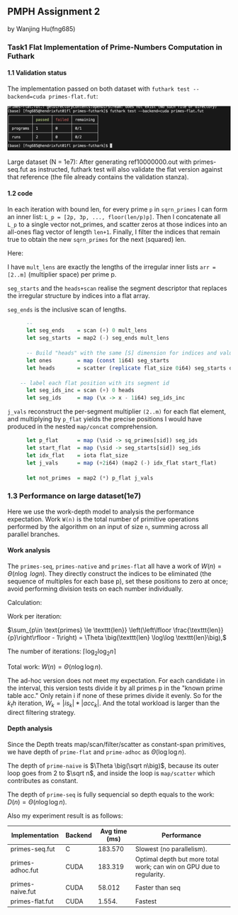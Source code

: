 ## PMPH Assignment 2

by Wanjing Hu(fng685)


### Task1 Flat Implementation of Prime-Numbers Computation in Futhark

#### 1.1 Validation status

The implementation passed on both dataset with `futhark test --backend=cuda primes-flat.fut`:

![alt text](image.png)

Large dataset (N = 1e7): After generating ref10000000.out with primes-seq.fut as instructed, futhark test will also validate the flat version against that reference (the file already contains the validation stanza).

#### 1.2 code

In each iteration with bound len, for every prime `p` in `sqrn_primes` I can form an inner list: `L_p = [2p, 3p, ..., floor(len/p)p]`. Then I concatenate all `L_p` to a single vector not_primes, and scatter zeros at those indices into an all-ones flag vector of length `len+1`. Finally, I filter the indices that remain true to obtain the new `sqrn_primes` for the next (squared) len.

Here:

I have `mult_lens` are exactly the lengths of the irregular inner lists `arr = [2..m]` (multiplier space) per prime p.

`seg_starts` and the `heads+scan` realise the segment descriptor that replaces the irregular structure by indices into a flat array.

`seg_ends` is the inclusive scan of lengths.


```haskell
      -- 
      let seg_ends    = scan (+) 0 mult_lens
      let seg_starts  = map2 (-) seg_ends mult_lens

      -- Build "heads" with the same [S] dimension for indices and values to keep shape certain
      let ones        = map (const 1i64) seg_starts
      let heads       = scatter (replicate flat_size 0i64) seg_starts ones

    -- label each flat position with its segment id
      let seg_ids_inc = scan (+) 0 heads
      let seg_ids     = map (\x -> x - 1i64) seg_ids_inc
```

`j_vals` reconstruct the per-segment multiplier `(2..m)` for each flat element, and multiplying by `p_flat` yields the precise positions I would have produced in the nested `map/concat` comprehension.

```haskell
      let p_flat      = map (\sid -> sq_primes[sid]) seg_ids
      let start_flat  = map (\sid -> seg_starts[sid]) seg_ids
      let idx_flat    = iota flat_size
      let j_vals      = map (+2i64) (map2 (-) idx_flat start_flat)

      let not_primes  = map2 (*) p_flat j_vals
```

### 1.3 Performance on large dataset(1e7)
Here we use the work-depth model to analysis the performance expectation.
Work `W(n)` is the total number of primitive operations performed by the algorithm on an input of size `n`, summing across all parallel branches.

#### Work analysis
The `primes-seq`, `primes-native` and `primes-flat` all have a work of $W(n)  =  \Theta \big(n \log\ log n\big).$ They directly construct the indices to be eliminated (the sequence of multiples for each base p), set these positions to zero at once; avoid performing division tests on each number individually.

Calculation: 

Work per iteration:
  
  $\sum_{p\in \text{primes} \le \texttt{len}}
  \left(\left\lfloor \frac{\texttt{len}}{p}\right\rfloor - 1\right)
   =  \Theta  \big(\texttt{len} \log\log \texttt{len}\big),$

The number of iterations: $\lceil \log_{2}\log_{2} n \rceil$

Total work: $W(n) = \Theta  \big(n \log\log n\big).$

The ad-hoc version does not meet my expectation. For each candidate i in the interval, this version tests divide it by all primes p in the "known prime table acc." Only retain i if none of these primes divide it evenly. So for the $k_th$ iteration, $W_k=|is_k|*|acc_k|$. And the total workload is larger than the direct filtering strategy.

#### Depth analysis
Since the Depth treats map/scan/filter/scatter as constant-span primitives, we have depth of `prime-flat` and `prime-adhoc` as $\Theta  \big(\log\log n\big)$.

The depth of `prime-naive` is $\Theta  \big(\sqrt n\big)$, because its outer loop goes from 2 to $\sqrt n$, and inside the loop is `map/scatter` which contributes as constant.

The depth of `prime-seq` is fully sequencial so depth equals to the work: $D(n)  =  \Theta  \big(n \log\log n\big).$

Also my experiment result is as follows:

| Implementation   | Backend | Avg time (ms) | Performance      |
| ---------------- | ------- | ------------- | -------------------------------------------------------------------- |
| primes-seq.fut   | C       | 183.570       | Slowest (no parallelism).        |
| primes-adhoc.fut | CUDA    | 183.319       | Optimal depth but more total work; can win on GPU due to regularity. |
| primes-naive.fut | CUDA    | 58.012        | Faster than seq            |
| primes-flat.fut  | CUDA    | 1.554.        | Fastest    |

